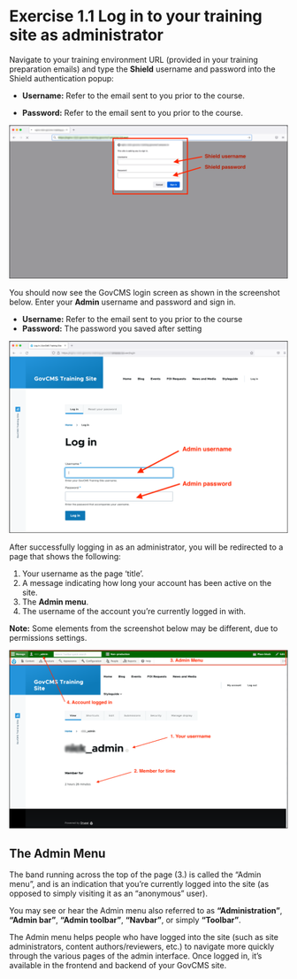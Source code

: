 # Exercise 1.1 Log in to your training site as administrator

Navigate to your training environment URL \(provided in your training preparation emails) and type the **Shield** username and password into the Shield authentication popup:

- **Username:** Refer to the email sent to you prior to the course.

- **Password:** Refer to the email sent to you prior to the course.

![Image of shield pop-up](../.gitbook/assets/Unit-1-Shield-Login-2.png)

You should now see the GovCMS login screen as shown in the screenshot below. Enter your **Admin** username and password and sign in.

- **Username:** Refer to the email sent to you prior to the course
- **Password:** The password you saved after setting

![Image of login screen](../.gitbook/assets/Exercise-1-1-Login-screen.png)

After successfully logging in as an administrator, you will be redirected to a page that shows the following:

1. Your username as the page ‘title’.
2. A message indicating how long your account has been active on the site.
3. The **Admin menu**.
4. The username of the account you’re currently logged in with.

**Note:** Some elements from the screenshot below may be different, due to permissions settings.

![Image of first screen after logging in](../.gitbook/assets/Exercise-1-1-Home-screen.png)


## The Admin Menu

The band running across the top of the page \(3.\) is called the “Admin menu”, and is an indication that you’re currently logged into the site \(as opposed to simply visiting it as an “anonymous” user\). 

You may see or hear the Admin menu also referred to as **“Administration”**, **“Admin bar”**, **“Admin toolbar”**, **“Navbar”**, or simply **“Toolbar”**.

The Admin menu helps people who have logged into the site \(such as site administrators, content authors/reviewers, etc.\) to navigate more quickly through the various pages of the admin interface. Once logged in, it’s available in the frontend and backend of your GovCMS site.
